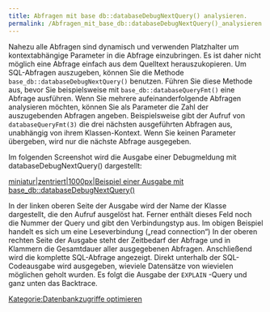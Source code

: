 ```yaml
---
title: Abfragen mit base db::databaseDebugNextQuery() analysieren.
permalink: /Abfragen_mit_base_db::databaseDebugNextQuery()_analysieren./
---
```


Nahezu alle Abfragen sind dynamisch und verwenden Platzhalter um kontextabhängige Parameter in die Abfrage einzubringen. Es ist daher nicht möglich eine Abfrage einfach aus dem Quelltext herauszukopieren. Um SQL-Abfragen auszugeben, können Sie die Methode `base_db::databaseDebugNextQuery()` benutzen. Führen Sie diese Methode aus, bevor Sie beispielsweise mit `base_db::databaseQueryFmt()` eine Abfrage ausführen. Wenn Sie mehrere aufeinanderfolgende Abfragen analysieren möchten, können Sie als Parameter die Zahl der auszugebenden Abfragen angeben. Beispielsweise gibt der Aufruf von `databaseQueryFmt(3)` die drei nächsten ausgeführten Abfragen aus, unabhängig von ihrem Klassen-Kontext. Wenn Sie keinen Parameter übergeben, wird nur die nächste Abfrage ausgegeben.

Im folgenden Screenshot wird die Ausgabe einer Debugmeldung mit databaseDebugNextQuery() dargestellt:

[miniatur|zentriert|1000px|Beispiel einer Ausgabe mit base_db::databaseDebugNextQuery()](/images/File:base_db_databasedebugnextquery.png "wikilink")

In der linken oberen Seite der Ausgabe wird der Name der Klasse dargestellt, die den Aufruf ausgelöst hat. Ferner enthält dieses Feld noch die Nummer der Query und gibt den Verbindungstyp aus. Im obigen Beispiel handelt es sich um eine Leseverbindung („read connection“) In der oberen rechten Seite der Ausgabe steht der Zeitbedarf der Abfrage und in Klammern die Gesamtdauer aller ausgegebenen Abfragen. Anschließend wird die komplette SQL-Abfrage angezeigt. Direkt unterhalb der SQL-Codeausgabe wird ausgegeben, wieviele Datensätze von wievielen möglichen geholt wurden. Es folgt die Ausgabe der `EXPLAIN` -Query und ganz unten das Backtrace.

[Kategorie:Datenbankzugriffe optimieren](/Kategorie:Datenbankzugriffe_optimieren "wikilink")